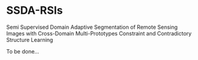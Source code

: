 # SSDA-RSIs
Semi Supervised Domain Adaptive Segmentation of Remote Sensing Images with Cross-Domain Multi-Prototypes Constraint and Contradictory Structure Learning




To be done...
